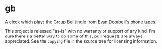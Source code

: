 # gb

A clock which plays the Group Bell jingle from [Evan Doorbell's phone tapes](http://evan-doorbell.com).

This project is released "as-is" with no warranty or support of any kind. I'm sure there's a better way to do some of this, pull requests are always appreciated. See the `copying` file in the source tree for licensing information.
